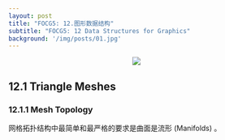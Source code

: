 ```yaml
---
layout: post
title: "FOCG5: 12.图形数据结构"
subtitle: "FOCG5: 12 Data Structures for Graphics"
background: '/img/posts/01.jpg'
---
```


<div style="text-align: center">
<img src="/img/posts/12 Data Structures for Graphics/1.png"/>
</div>

## 12.1 Triangle Meshes

### 12.1.1 Mesh Topology

网格拓扑结构中最简单和最严格的要求是曲面是流形 (Manifolds) 。